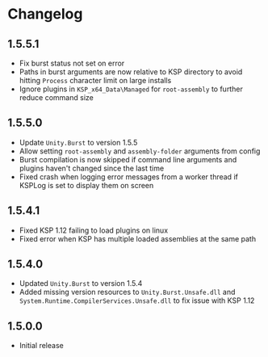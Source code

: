 # Changelog

## 1.5.5.1

* Fix burst status not set on error
* Paths in burst arguments are now relative to KSP directory to avoid hitting `Process` character limit on large installs
* Ignore plugins in `KSP_x64_Data\Managed` for `root-assembly` to further reduce command size

## 1.5.5.0

* Update `Unity.Burst` to version 1.5.5
* Allow setting `root-assembly` and `assembly-folder` arguments from config
* Burst compilation is now skipped if command line arguments and plugins haven't changed since the last time
* Fixed crash when logging error messages from a worker thread if KSPLog is set to display them on screen

## 1.5.4.1

* Fixed KSP 1.12 failing to load plugins on linux
* Fixed error when KSP has multiple loaded assemblies at the same path

## 1.5.4.0

* Updated `Unity.Burst` to version 1.5.4
* Added missing version resources to `Unity.Burst.Unsafe.dll` and `System.Runtime.CompilerServices.Unsafe.dll` to fix
  issue with KSP 1.12

## 1.5.0.0

* Initial release
